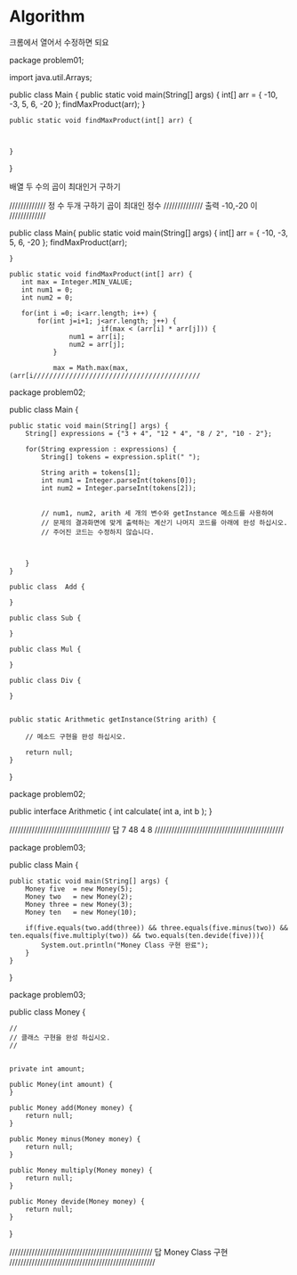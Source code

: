 # Algorithm
크롬에서 열어서 수정하면 되요 
 
package problem01;

import java.util.Arrays;

public class Main {
	public static void main(String[] args) {
		int[] arr = { -10, -3, 5, 6, -20 };
		findMaxProduct(arr);
	}

	public static void findMaxProduct(int[] arr) {
		
		
		
	}
}


배열 두 수의 곱이 최대인거 구하기


/////////////
정 수 두개 구하기 곱이 최대인 정수 
//////////////
출력 -10,-20 이 
/////////////

public class Main{
	public static void main(String[] args) {
		int[] arr = { -10, -3, 5, 6, -20 }; 
		findMaxProduct(arr);

	}
	
	public static void findMaxProduct(int[] arr) {
	   int max = Integer.MIN_VALUE;
	   int num1 = 0;
	   int num2 = 0;
	   
	   for(int i =0; i<arr.length; i++) {
		   for(int j=i+1; j<arr.length; j++) {
			   			   if(max < (arr[i] * arr[j])) {
				   num1 = arr[i];
				   num2 = arr[j];
			   }
			   
			   max = Math.max(max,(arr[i//////////////////////////////////////////



package problem02;

public class Main {

	public static void main(String[] args) {
		String[] expressions = {"3 + 4", "12 * 4", "8 / 2", "10 - 2"};
		
		for(String expression : expressions) {
			String[] tokens = expression.split(" ");
			
			String arith = tokens[1];
			int num1 = Integer.parseInt(tokens[0]);
			int num2 = Integer.parseInt(tokens[2]);

			
			// num1, num2, arith 세 개의 변수와 getInstance 메소드를 사용하여
			// 문제의 결과화면에 맞게 출력하는 계산기 나머지 코드를 아래에 완성 하십시오.
			// 주어진 코드는 수정하지 않습니다.

		
		
		}
	}
	
	public class  Add {
		
	}
	
	public class Sub {
		
	}
	
	public class Mul {
		
	}
	
	public class Div {
		
	}

	
	public static Arithmetic getInstance(String arith) {
		
		// 메소드 구현을 완성 하십시오.
		
		return null;
	}
}

package problem02;

public interface Arithmetic {
	int calculate( int a, int b );
}

////////////////////////////////////
답
7
48
4
8
//////////////////////////////////////////////

package problem03;

public class Main {
	
	public static void main(String[] args) {
		Money five  = new Money(5);
        Money two   = new Money(2);
        Money three = new Money(3);
        Money ten   = new Money(10);
        
        if(five.equals(two.add(three)) && three.equals(five.minus(two)) && ten.equals(five.multiply(two)) && two.equals(ten.devide(five))){
            System.out.println("Money Class 구현 완료");
        }
	}
}

package problem03;

public class Money {
	
	//
	// 클래스 구현을 완성 하십시오.
	// 

	
	private int amount;
	
	public Money(int amount) {
	}

	public Money add(Money money) {
		return null;
	}

	public Money minus(Money money) {
		return null;
	}

	public Money multiply(Money money) {
		return null;
	}

	public Money devide(Money money) {
		return null;
	}
}

///////////////////////////////////////////////////
답
Money Class 구현
////////////////////////////////////////////////////
